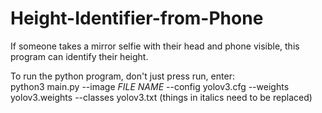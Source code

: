 # Height-Identifier-from-Phone
If someone takes a mirror selfie with their head and phone visible, this program can identify their height.

To run the python program, don't just press run, enter: <br />
python3 main.py --image _FILE NAME_ --config yolov3.cfg --weights yolov3.weights --classes yolov3.txt
(things in italics need to be replaced)
